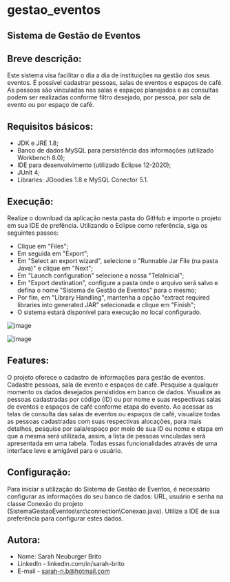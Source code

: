 # gestao_eventos

## Sistema de Gestão de Eventos

## Breve descrição:
Este sistema visa facilitar o dia a dia de instituições na gestão dos seus eventos.
É possível cadastrar pessoas, salas de eventos e espaços de café. As pessoas são vinculadas nas salas e espaços planejados e as consultas podem ser realizadas conforme filtro desejado, por pessoa, por sala de evento ou por espaço de café. 

## Requisitos básicos:
- JDK e JRE 1.8;
- Banco de dados MySQL para persistência das informações (utilizado Workbench 8.0);
- IDE para desenvolvimento (utilizado Eclipse 12-2020);
- JUnit 4;
- Libraries: JGoodies 1.8 e MySQL Conector 5.1.

## Execução:
Realize o download da aplicação nesta pasta do GitHub e importe o projeto em sua IDE de prefência.
Utilizando o Eclipse como referência, siga os seguintes passos: 
- Clique em "Files";
- Em seguida em "Export";
- Em "Select an export wizard", selecione o "Runnable Jar File (na pasta Java)" e clique em "Next";
- Em "Launch configuration" selecione a nossa "TelaInicial";
- Em "Export destination", configure a pasta onde o arquivo será salvo e defina o nome "Sistema de Gestão de Eventos" para o mesmo;
- Por fim, em "Library Handling", mantenha a opção "extract required libraries into generated JAR" selecionada e clique em "Finish";
- O sistema estará disponível para execução no local configurado.

![image](https://user-images.githubusercontent.com/61321914/109397360-ed271380-7914-11eb-8daa-3c5cf650039b.png)

![image](https://user-images.githubusercontent.com/61321914/109397389-16e03a80-7915-11eb-95ff-89a552ea6f45.png)


## Features:
O projeto oferece o cadastro de informações para gestão de eventos. Cadastre pessoas, sala de evento e espaços de café. Pesquise a qualquer momento os dados desejados persistidos em banco de dados. Visualize as pessoas cadastradas por código (ID) ou por nome e suas respectivas salas de eventos e espaços de café conforme etapa do evento. Ao acessar as telas de consulta das salas de eventos ou espaços de café, visualize todas as pessoas cadastradas com suas respectivas alocações, para mais detalhes, pesquise por sala/espaço por meio de sua ID ou nome e etapa em que a mesma será utilizada, assim, a lista de pessoas vinculadas será apresentada em uma tabela. Todas essas funcionalidades através de uma interface leve e amigável para o usuário.

## Configuração:
Para iniciar a utilização do Sistema de Gestão de Eventos, é necessário configurar as informações do seu banco de dados: URL, usuário e senha na classe Conexão do projeto (SistemaGestaoEventos\src\connection\Conexao.java). Utilize a IDE de sua preferência para configurar estes dados.

## Autora:
- Nome: Sarah Neuburger Brito
- LinkedIn - linkedin.com/in/sarah-brito
- E-mail - sarah-n.b@hotmail.com
